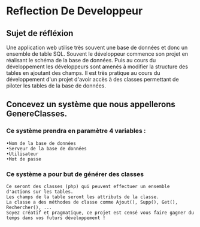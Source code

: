 # Reflection De Developpeur
## Sujet de réfléxion 
Une application web utilise très souvent une base de données et donc un ensemble de table SQL.
Souvent le développeur commence son projet en réalisant le schéma de la base de données.
Puis au cours du développement les développeurs sont amenés à modifier la structure des tables en ajoutant des champs.
Il est très pratique au cours du développement d'un projet d'avoir accès à des classes permettant de piloter les tables de la base de données.
## Concevez un système que nous appellerons GenereClasses.
### Ce système prendra en paramètre 4 variables :
    •Nom de la base de données
    •Serveur de la base de données
    •Utilisateur
    •Mot de passe
### Ce système a pour but de générer des classes    
    Ce seront des classes (php) qui peuvent effectuer un ensemble d'actions sur les tables.
    Les champs de la table seront les attributs de la classe.
    La classe a des méthodes de classe comme Ajout(), Supp(), Get(), Rechercher(), ...
    Soyez créatif et pragmatique, ce projet est censé vous faire gagner du temps dans vos futurs développement !
